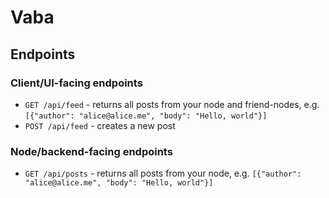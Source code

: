 # Vaba

## Endpoints

### Client/UI-facing endpoints

* `GET /api/feed` - returns all posts from your node and friend-nodes, e.g. `[{"author": "alice@alice.me", "body": "Hello, world"}]`
* `POST /api/feed` - creates a new post

### Node/backend-facing endpoints

* `GET /api/posts` - returns all posts from your node, e.g. `[{"author": "alice@alice.me", "body": "Hello, world"}]`
